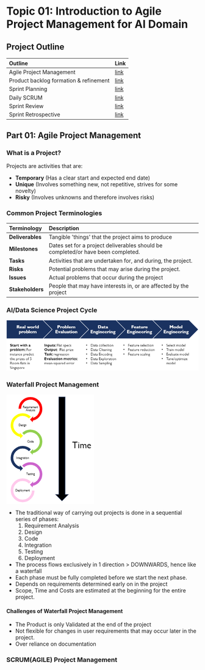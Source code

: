 
# Topic 01: Introduction to Agile Project Management for AI Domain

## Project Outline
| Outline | Link |
|:--- | :--- |
| Agile Project Management | [link]() |
| Product backlog formation & refinement | [link]() |
| Sprint Planning | [link]() |
| Daily SCRUM | [link]() |
| Sprint Review | [link]() |
|Sprint Retrospective | [link]() |

## Part 01: Agile Project Management

### What is a Project?
Projects are activities that are:
- **Temporary** (Has a clear start and expected end date)
- **Unique** (Involves something new, not repetitive, strives for some novelty)
- **Risky** (Involves unknowns and therefore involves risks)

### Common Project Terminologies

| Terminology | Description |
|:--- | :--- |
| **Deliverables** | Tangible 'things' that the project aims to produce |
| **Milestones** | Dates set for a project deliverables should be completed/or have been completed. |
| **Tasks** | Activities that are undertaken for, and during, the project. |
| **Risks** | Potential problems that may arise during the project. |
| **Issues** | Actual problems that occur during the project |
| **Stakeholders** | People that may have interests in, or are affected by the project |

### AI/Data Science Project Cycle

![Data Science Project Cycle](https://github.com/AngKS/School_Notebook/blob/master/ST1508_Practical_AI/Topic01_intro_to_project%20_management/assets/projectCycle.png)

### Waterfall Project Management

<img align='center' src="https://github.com/AngKS/School_Notebook/blob/master/ST1508_Practical_AI/Topic01_intro_to_project%20_management/assets/waterfall.png" />


- The traditional way of carrying out projects is done in a sequential series of phases:
    1. Requirement Analysis
    2. Design
    3. Code
    4. Integration
    5. Testing
    6. Deployment
- The process flows exclusively in 1 direction > DOWNWARDS, hence like a waterfall
- Each phase must be fully completed before we start the next phase.
- Depends on requirements determined early on in the project
- Scope, Time and Costs are estimated at the beginning for the entire project.

#### Challenges of Waterfall Project Management

- The Product is only Validated at the end of the project
- Not flexible for changes in user requirements that may occur later in the project.
- Over reliance on documentation

### SCRUM(AGILE) Project Management